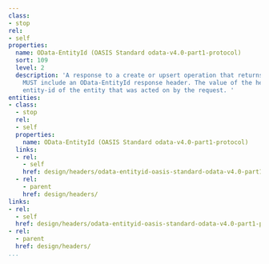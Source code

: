 ```yaml
---
class:
- stop
rel:
- self
properties:
  name: OData-EntityId (OASIS Standard odata-v4.0-part1-protocol)
  sort: 109
  level: 2
  description: 'A response to a create or upsert operation that returns 204 No Content
    MUST include an OData-EntityId response header. The value of the header is the
    entity-id of the entity that was acted on by the request. '
entities:
- class:
  - stop
  rel:
  - self
  properties:
    name: OData-EntityId (OASIS Standard odata-v4.0-part1-protocol)
  links:
  - rel:
    - self
    href: design/headers/odata-entityid-oasis-standard-odata-v4.0-part1-protocol.md
  - rel:
    - parent
    href: design/headers/
links:
- rel:
  - self
  href: design/headers/odata-entityid-oasis-standard-odata-v4.0-part1-protocol.md
- rel:
  - parent
  href: design/headers/
...
```

